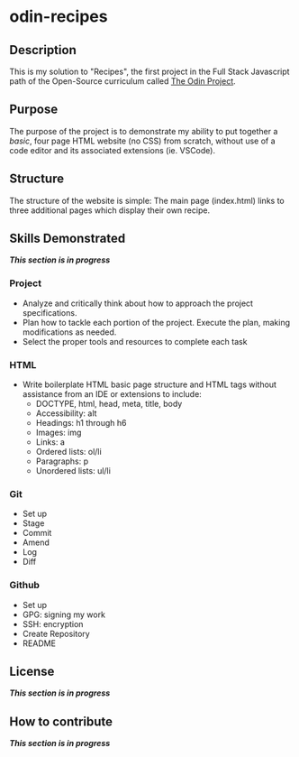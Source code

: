 # odin-recipes

## Description

This is my solution to "Recipes", the first project in the Full Stack Javascript path of the Open-Source curriculum called [The Odin Project](https://www.theodinproject.com/).

## Purpose

The purpose of the project is to demonstrate my ability to put together a *basic*, four page HTML website (no CSS) from scratch, without use of a code editor and its associated extensions (ie. VSCode).

## Structure

The structure of the website is simple: The main page (index.html) links to three additional pages which display their own recipe.

## Skills Demonstrated

***This section is in progress*** 

### Project
* Analyze and critically think about how to approach the project specifications.
* Plan how to tackle each portion of the project.
Execute the plan, making modifications as needed.
* Select the proper tools and resources to complete each task

### HTML
* Write boilerplate HTML basic page structure and HTML tags without assistance from an IDE or extensions to include:
  * DOCTYPE, html, head, meta, title, body
  * Accessibility: alt
  * Headings: h1 through h6
  * Images: img
  * Links: a
  * Ordered lists: ol/li
  * Paragraphs: p
  * Unordered lists: ul/li

### Git
* Set up
* Stage
* Commit
* Amend
* Log
* Diff

### Github
* Set up
* GPG: signing my work
* SSH: encryption
* Create Repository
* README

## License

***This section is in progress*** 

## How to contribute

***This section is in progress*** 